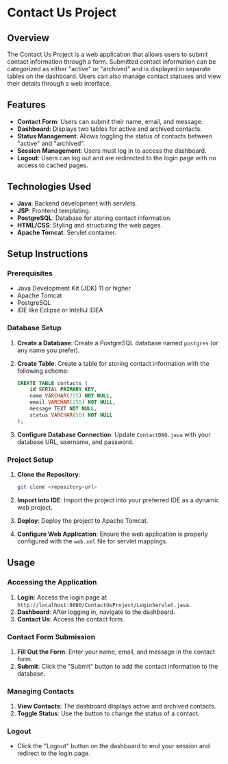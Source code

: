 # Contact Us Project

## Overview

The Contact Us Project is a web application that allows users to submit contact information through a form. Submitted contact information can be categorized as either "active" or "archived" and is displayed in separate tables on the dashboard. Users can also manage contact statuses and view their details through a web interface.

## Features

- **Contact Form**: Users can submit their name, email, and message.
- **Dashboard**: Displays two tables for active and archived contacts.
- **Status Management**: Allows toggling the status of contacts between "active" and "archived".
- **Session Management**: Users must log in to access the dashboard.
- **Logout**: Users can log out and are redirected to the login page with no access to cached pages.

## Technologies Used

- **Java**: Backend development with servlets.
- **JSP**: Frontend templating.
- **PostgreSQL**: Database for storing contact information.
- **HTML/CSS**: Styling and structuring the web pages.
- **Apache Tomcat**: Servlet container.

## Setup Instructions

### Prerequisites

- Java Development Kit (JDK) 11 or higher
- Apache Tomcat
- PostgreSQL
- IDE like Eclipse or IntelliJ IDEA

### Database Setup

1. **Create a Database**: Create a PostgreSQL database named `postgres` (or any name you prefer).
2. **Create Table**: Create a table for storing contact information with the following schema:

    ```sql
    CREATE TABLE contacts (
        id SERIAL PRIMARY KEY,
        name VARCHAR(255) NOT NULL,
        email VARCHAR(255) NOT NULL,
        message TEXT NOT NULL,
        status VARCHAR(50) NOT NULL
    );
    ```

3. **Configure Database Connection**: Update `ContactDAO.java` with your database URL, username, and password.

### Project Setup

1. **Clone the Repository**:

    ```bash
    git clone <repository-url>
    ```

2. **Import into IDE**: Import the project into your preferred IDE as a dynamic web project.

3. **Deploy**: Deploy the project to Apache Tomcat.

4. **Configure Web Application**: Ensure the web application is properly configured with the `web.xml` file for servlet mappings.

## Usage

### Accessing the Application

1. **Login**: Access the login page at `http://localhost:8080/ContactUsProject/LoginServlet.java`.
2. **Dashboard**: After logging in, navigate to the dashboard.
3. **Contact Us**: Access the contact form.

### Contact Form Submission

1. **Fill Out the Form**: Enter your name, email, and message in the contact form.
2. **Submit**: Click the "Submit" button to add the contact information to the database.

### Managing Contacts

1. **View Contacts**: The dashboard displays active and archived contacts.
2. **Toggle Status**: Use the button to change the status of a contact.

### Logout

- Click the "Logout" button on the dashboard to end your session and redirect to the login page.

